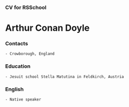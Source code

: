 ### CV for RSSchool

# Arthur Conan Doyle

### Contacts
    - Crowborough, England

### Education
    - Jesuit school Stella Matutina in Feldkirch, Austria

### English
    - Native speaker
